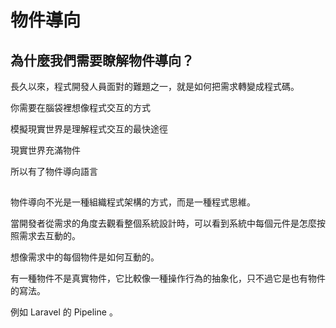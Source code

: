 # 物件導向

## 為什麼我們需要瞭解物件導向？

長久以來，程式開發人員面對的難題之一，就是如何把需求轉變成程式碼。



你需要在腦袋裡想像程式交互的方式

模擬現實世界是理解程式交互的最快途徑

現實世界充滿物件

所以有了物件導向語言

##


物件導向不光是一種組織程式架構的方式，而是一種程式思維。

當開發者從需求的角度去觀看整個系統設計時，可以看到系統中每個元件是怎麼按照需求去互動的。

想像需求中的每個物件是如何互動的。


有一種物件不是真實物件，它比較像一種操作行為的抽象化，只不過它是也有物件的寫法。

例如 Laravel 的 Pipeline 。

